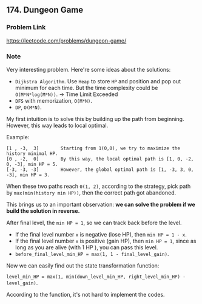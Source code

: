 ## 174. Dungeon Game

### Problem Link 
https://leetcode.com/problems/dungeon-game/

### Note
Very interesting problem. Here're some ideas about the solutions:

- `Dijkstra Algorithm`. Use `Heap` to store `HP` and position and pop out minimum for each time. But the time
 complexity could be `O(M*N*log(M*N))`. -> Time Limit Exceeded
- `DFS` with memorization, `O(M*N)`.
- `DP`, `O(M*N)`.

My first intuition is to solve this by building up the path from beginning. However, this way leads to local optimal. 

Example: 
```
[1 , -3,  3]        Starting from 1(0,0), we try to maximize the history minimal HP.
[0 , -2,  0]        By this way, the local optimal path is [1, 0, -2, 0, -3], min HP = 5.
[-3, -3, -3]        However, the global optimal path is [1, -3, 3, 0, -3], min HP = 3.
``` 
When these two paths reach `0(1, 2)`, according to the strategy, pick path by `max(min(history min HP))`, then the
 correct path got abandoned. 
 
This brings us to an important observation: **we can solve the problem if we build the solution in reverse.**

After final level, the `min HP = 1`, so we can track back before the level. 
- If the final level number `x` is negative (lose HP), then `min HP = 1 - x`.
- If the final level number `x` is positive (gain HP), then `min HP = 1`, since as long as you are alive (with 1 HP
), you can pass this level.
- `before_final_level_min_HP = max(1, 1 - final_level_gain)`.

Now we can easily find out the state transformation function:

`level_min_HP = max(1, min(down_level_min_HP, right_level_min_HP) - level_gain)`.

According to the function, it's not hard to implement the codes.



